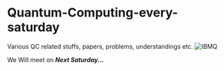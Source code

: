 # Quantum-Computing-every-saturday
Various QC related stuffs, papers, problems, understandings etc.
![IBMQ](https://cdn.vox-cdn.com/thumbor/XCekKKK5HjdlIm3gK-wXnwDl5FU=/1400x1050/filters:format(jpeg)/cdn.vox-cdn.com/uploads/chorus_asset/file/13675937/46602874791_c009b3def8_o.jpg)


We Will meet on ***Next Saturday...***
